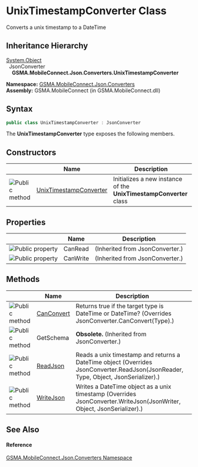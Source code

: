UnixTimestampConverter Class
============================
Converts a unix timestamp to a DateTime


Inheritance Hierarchy
---------------------
[System.Object][1]  
  JsonConverter  
    **GSMA.MobileConnect.Json.Converters.UnixTimestampConverter**  

**Namespace:** [GSMA.MobileConnect.Json.Converters][2]  
**Assembly:** GSMA.MobileConnect (in GSMA.MobileConnect.dll)

Syntax
------

```csharp
public class UnixTimestampConverter : JsonConverter
```

The **UnixTimestampConverter** type exposes the following members.


Constructors
------------

                 | Name                        | Description                                                        
---------------- | --------------------------- | ------------------------------------------------------------------ 
![Public method] | [UnixTimestampConverter][3] | Initializes a new instance of the **UnixTimestampConverter** class 


Properties
----------

                   | Name     | Description                     
------------------ | -------- | ------------------------------- 
![Public property] | CanRead  | (Inherited from JsonConverter.) 
![Public property] | CanWrite | (Inherited from JsonConverter.) 


Methods
-------

                 | Name            | Description                                                                                                                        
---------------- | --------------- | ---------------------------------------------------------------------------------------------------------------------------------- 
![Public method] | [CanConvert][4] | Returns true if the target type is DateTime or DateTime? (Overrides JsonConverter.CanConvert(Type).)                               
![Public method] | GetSchema       |  **Obsolete.** (Inherited from JsonConverter.)                                                                                     
![Public method] | [ReadJson][5]   | Reads a unix timestamp and returns a DateTime object (Overrides JsonConverter.ReadJson(JsonReader, Type, Object, JsonSerializer).) 
![Public method] | [WriteJson][6]  | Writes a DateTime object as a unix timestamp (Overrides JsonConverter.WriteJson(JsonWriter, Object, JsonSerializer).)              


See Also
--------

#### Reference
[GSMA.MobileConnect.Json.Converters Namespace][2]  

[1]: http://msdn.microsoft.com/en-us/library/e5kfa45b
[2]: ../README.md
[3]: _ctor.md
[4]: CanConvert.md
[5]: ReadJson.md
[6]: WriteJson.md
[7]: ../../_icons/Help.png
[Public method]: ../../_icons/pubmethod.gif "Public method"
[Public property]: ../../_icons/pubproperty.gif "Public property"